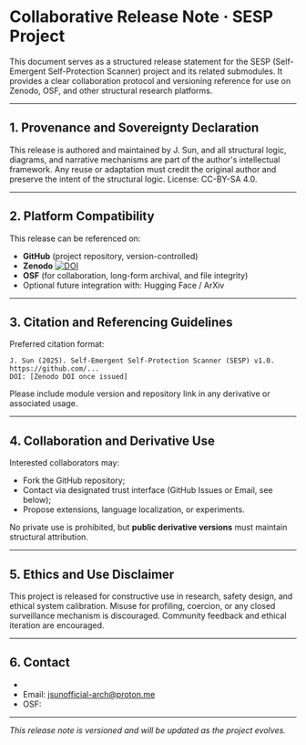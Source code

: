 
# Collaborative Release Note · SESP Project

This document serves as a structured release statement for the SESP (Self-Emergent Self-Protection Scanner) project and its related submodules. It provides a clear collaboration protocol and versioning reference for use on Zenodo, OSF, and other structural research platforms.

---

## 1. Provenance and Sovereignty Declaration

This release is authored and maintained by J. Sun, and all structural logic, diagrams, and narrative mechanisms are part of the author's intellectual framework. Any reuse or adaptation must credit the original author and preserve the intent of the structural logic. License: CC-BY-SA 4.0.

---

## 2. Platform Compatibility

This release can be referenced on:
- **GitHub** (project repository, version-controlled)
- **Zenodo** [![DOI](https://zenodo.org/badge/DOI/10.5281/zenodo.16777968.svg)](https://doi.org/10.5281/zenodo.16777968)
- **OSF** (for collaboration, long-form archival, and file integrity)
- Optional future integration with: Hugging Face / ArXiv

---

## 3. Citation and Referencing Guidelines

Preferred citation format:

```
J. Sun (2025). Self-Emergent Self-Protection Scanner (SESP) v1.0. https://github.com/...
DOI: [Zenodo DOI once issued]
```

Please include module version and repository link in any derivative or associated usage.

---

## 4. Collaboration and Derivative Use

Interested collaborators may:
- Fork the GitHub repository;
- Contact via designated trust interface (GitHub Issues or Email, see below);
- Propose extensions, language localization, or experiments.

No private use is prohibited, but **public derivative versions** must maintain structural attribution.

---

## 5. Ethics and Use Disclaimer

This project is released for constructive use in research, safety design, and ethical system calibration. Misuse for profiling, coercion, or any closed surveillance mechanism is discouraged. Community feedback and ethical iteration are encouraged.

---

## 6. Contact

- 
- Email: jsunofficial-arch@proton.me
- OSF:  

---

*This release note is versioned and will be updated as the project evolves.*
